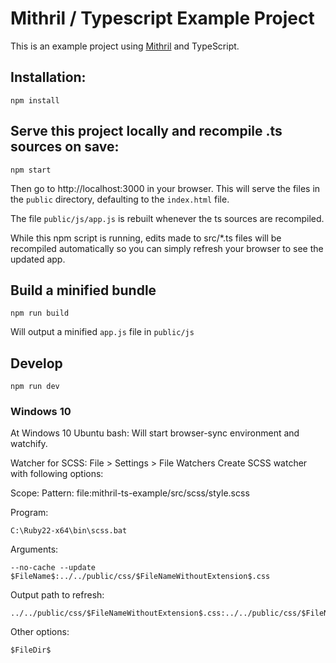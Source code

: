# Mithril / Typescript Example Project

This is an example project using [Mithril](https://mithril.js.org/) and TypeScript.

## Installation:

    npm install

## Serve this project locally and recompile .ts sources on save:

    npm start

Then go to http://localhost:3000 in your browser. This will serve the files in the `public` directory, defaulting to the `index.html` file.

The file `public/js/app.js` is rebuilt whenever the ts sources are recompiled.

While this npm script is running, edits made to src/*.ts files will be recompiled automatically so you can simply refresh your browser to see the updated app.

## Build a minified bundle

    npm run build

Will output a minified `app.js` file in `public/js`



## Develop

    npm run dev

### Windows 10

At Windows 10 Ubuntu bash: Will start browser-sync environment and watchify.

Watcher for SCSS:
File > Settings > File Watchers
Create SCSS watcher with following options:

Scope:
Pattern:
    file:mithril-ts-example/src/scss/style.scss

Program:

    C:\Ruby22-x64\bin\scss.bat

Arguments:

    --no-cache --update $FileName$:../../public/css/$FileNameWithoutExtension$.css

Output path to refresh:

    ../../public/css/$FileNameWithoutExtension$.css:../../public/css/$FileNameWithoutExtension$.css.map

Other options:

    $FileDir$

